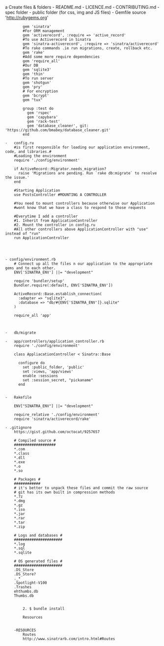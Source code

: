 a Create files & folders
	-	README.md
	-	LICENCE.md
	-	CONTRIBUTING.md
	-	spec folder
	-	public folder (for css, img and JS files)
	-	Gemfile
		source 'http://rubygems.org'

			gem 'sinatra'
			#For ORM management
			gem 'activerecord', :require => 'active_record'
			#To use Activerecord in Sinatra
			gem 'sinatra-activerecord', :require => 'sinatra/activerecord'
			#To rake commands .ie run migrations, create, rollback etc.
			gem 'rake'
			#Add some more require dependencies
			gem 'require_all'
			#Our DB
			gem 'sqlite3'
			gem 'thin'
			#To run server
			gem 'shotgun'
			gem 'pry'
			# For encryption
			gem 'bcrypt'
			gem "tux"

			group :test do
			  gem 'rspec'
			  gem 'capybara'
			  gem 'rack-test'
			  gem 'database_cleaner', git: 'https://github.com/bmabey/database_cleaner.git'
			end

	-	config.ru
		#is first responsible for loading our application environment, code, and libraries.#
		#Loading the environment
		require './config/environment'

		if ActiveRecord::Migrator.needs_migration?
		  raise 'Migrations are pending. Run `rake db:migrate` to resolve the issue.'
		end

		#Starting Application
		use PostsController #MOUNTING A CONTROLLER

		#You need to mount controllers because otherwise our Application
		#wont know that we have a class to respond to those requests

		#Everytime I add a controller
		#1. Inherit from ApplicationController
		#2. Mount the controller in config.ru
		#All other controllers above ApplicationController with "use" instead of "run"
		run ApplicationController
		



	- config/environment.rb
		# Connect up all the files n our application to the appropriate gems and to each other.
		ENV['SINATRA_ENV'] ||= "development"

		require 'bundler/setup'
		Bundler.require(:default, ENV['SINATRA_ENV'])

		ActiveRecord::Base.establish_connection(
		  :adapter => "sqlite3",
		  :database => "db/#{ENV['SINATRA_ENV']}.sqlite"
		)

		require_all 'app'



	-	db/migrate

	-	app/controllers/application_controller.rb
		require './config/environment'

		class AppliacationController < Sinatra::Base

		  configure do
		    set :public_folder, 'public'
		    set :views, 'app/views'
		    enable :sessions
		    set :session_secret, "pickaname"
		  end


	-	Rakefile

		ENV["SINATRA_ENV"] ||= "development"

		require_relative './config/environment'
		require 'sinatra/activerecord/rake'

	- .gitignore
		https://gist.github.com/octocat/9257657

		# Compiled source #
		###################
		*.com
		*.class
		*.dll
		*.exe
		*.o
		*.so

		# Packages #
		############
		# it's better to unpack these files and commit the raw source
		# git has its own built in compression methods
		*.7z
		*.dmg
		*.gz
		*.iso
		*.jar
		*.rar
		*.tar
		*.zip

		# Logs and databases #
		######################
		*.log
		*.sql
		*.sqlite

		# OS generated files #
		######################
		.DS_Store
		.DS_Store?
		._*
		.Spotlight-V100
		.Trashes
		ehthumbs.db
		Thumbs.db


			2. $ bundle install

			Resources


		-RESOURCES
			Routes
			http://www.sinatrarb.com/intro.html#Routes